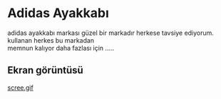 
<h1> Adidas Ayakkabı </h1>

adidas ayakkabı markası güzel bir markadır herkese tavsiye ediyorum. kullanan herkes bu markadan <br> memnun kalıyor
 daha fazlası için .....


 <h2>Ekran görüntüsü</h2>
 <a href=https://github.com/sefa1-sonmez/adidas-/blob/main/Screen..gif"">scree.gif</a>
